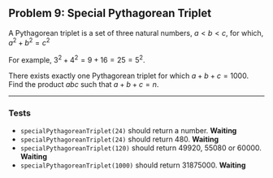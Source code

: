 ## Problem 9: Special Pythagorean Triplet

A Pythagorean triplet is a set of three natural numbers, $a < b < c$, for which,
$a^2 + b^2 = c^2$

For example, $3^2 + 4^2 = 9 + 16 = 25 = 5^2$.

There exists exactly one Pythagorean triplet for which $a + b + c = 1000$. Find the product $abc$ such that $a + b + c = n$.

---

### Tests

* `specialPythagoreanTriplet(24)` should return a number. **Waiting**
* `specialPythagoreanTriplet(24)` should return 480. **Waiting**
* `specialPythagoreanTriplet(120)` should return 49920, 55080 or 60000. **Waiting**
* `specialPythagoreanTriplet(1000)` should return 31875000. **Waiting**